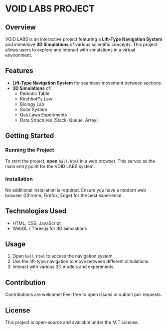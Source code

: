 # VOID LABS PROJECT

## Overview
VOID LABS is an interactive project featuring a **Lift-Type Navigation System** and immersive **3D Simulations** of various scientific concepts. This project allows users to explore and interact with simulations in a virtual environment.

## Features
- **Lift-Type Navigation System** for seamless movement between sections.
- **3D Simulations** of:
  - Periodic Table
  - Kirchhoff's Law
  - Biology Lab
  - Solar System
  - Gas Laws Experiments
  - Data Structures (Stack, Queue, Array)

## Getting Started
### Running the Project
To start the project, **open** `hall.html` in a web browser. This serves as the main entry point for the VOID LABS system.

### Installation
No additional installation is required. Ensure you have a modern web browser (Chrome, Firefox, Edge) for the best experience.

## Technologies Used
- HTML, CSS, JavaScript
- WebGL / Three.js for 3D simulations

## Usage
1. Open `hall.html` to access the navigation system.
2. Use the lift-type navigation to move between different simulations.
3. Interact with various 3D models and experiments.

## Contribution
Contributions are welcome! Feel free to open issues or submit pull requests.

## License
This project is open-source and available under the MIT License.

